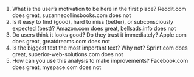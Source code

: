 1. What is the user’s motivation to be here in the first place? Reddit.com does great, suzannecollinsbooks.com does not
1. Is it easy to find (good), hard to miss (better), or subconsciously expected (best)? Amazon.com does great, bellsads.info does not
1. Do users think it looks good? Do they trust it immediately? Apple.com does great, greatdreams.com does not
1. Is the biggest text the most important text? Why not? Sprint.com does great, superior-web-solutions.com does not
1. How can you use this analysis to make improvements? Facebook.com does great, myspace.com does not
